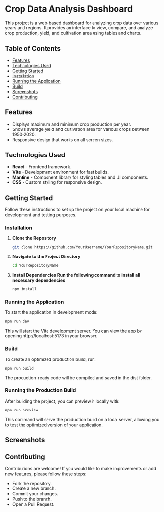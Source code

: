 # Crop Data Analysis Dashboard

This project is a web-based dashboard for analyzing crop data over various years and regions. It provides an interface to view, compare, and analyze crop production, yield, and cultivation area using tables and charts.

## Table of Contents
- [Features](#features)
- [Technologies Used](#technologies-used)
- [Getting Started](#getting-started)
- [Installation](#installation)
- [Running the Application](#running-the-application)
- [Build](#build)
- [Screenshots](#screenshots)
- [Contributing](#contributing)


## Features
- Displays maximum and minimum crop production per year.
- Shows average yield and cultivation area for various crops between 1950-2020.
- Responsive design that works on all screen sizes.

## Technologies Used
- **React** - Frontend framework.
- **Vite** - Development environment for fast builds.
- **Mantine** - Component library for styling tables and UI components.
- **CSS** - Custom styling for responsive design.

## Getting Started
Follow these instructions to set up the project on your local machine for development and testing purposes.

### Installation
1. **Clone the Repository**
   ```bash
   git clone https://github.com/YourUsername/YourRepositoryName.git
   ```
2. **Navigate to the Project Directory**
   ```bash
   cd YourRepositoryName
   ```
3. **Install Dependencies Run the following command to install all necessary dependencies**
   ```bash
   npm install 
   ```

### Running the Application 
To start the application in development mode:
``` bash
npm run dev
```
This will start the Vite development server. You can view the app by opening http://localhost:5173 in your browser.

### Build
To create an optimized production build, run:
``` bash
npm run build
```
The production-ready code will be compiled and saved in the dist folder.

### Running the Production Build
After building the project, you can preview it locally with:
``` bash
npm run preview
```

This command will serve the production build on a local server, allowing you to test the optimized version of your application.

## Screenshots

## Contributing
Contributions are welcome! If you would like to make improvements or add new features, please follow these steps:
- Fork the repository.
- Create a new branch.
- Commit your changes.
- Push to the branch.
- Open a Pull Request.

